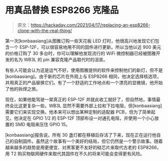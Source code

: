 # 用真品替换 ESP8266 克隆品

> 原文：<https://hackaday.com/2021/04/17/replacing-an-esp8266-clone-with-the-real-thing/>

第一次[konbaasiang]从图雅订购一些天花板 LED 灯时，他很高兴地发现它们包含一个 ESP-12F，可以很容易地用不同的固件进行更新。所以当他以近 900 美元的价格订购了 30 多台时，你可以理解他发现流行的 WiFi 微控制器已经被图雅开发的名为 WB3L 的 pin 兼容克隆产品取代时的沮丧。

有些人可能会认为这是运气不好，使用图雅提供的软件来控制他们的新灯，但不是[konbaasiang]。由于新的芯片在外观上与 ESP8266 相同，他决定选择核选项，并用真正的产品替换它们。有了一个舒适的工作地点和一个漂亮的显微镜，他开始了他的拆焊之旅。

现在，如果他能驾驶一架真正的 ESP-12F 并就此收工就好了，但自然地，事情最终会比这更复杂一些。WB3L 显然不需要外部上拉和下拉电阻，但[konbaasiang]需要它们来实现交换。他本来可以想出某种定制的适配器 PCB，但为了简单起见，他决定在 GPIO 1/2 的 ESP-12F 顶部布设一对通孔电阻，并使用一个小心放置的 SMD 电阻来压住 GPIO 15。

[konbaasiang]报告说，所有 30 盏灯都在移植后存活了下来，现在正在运行他自己的自制固件。虽然这个故事有一个美好的结局，但它仍然是一个警示故事。随着越来越多的趋势是用更便宜、对黑客更不友好的硅芯片来取代古老的 ESP8266，用 T2 购买物联网硬件来取代其固件在不久的将来可能会变得更有风险。